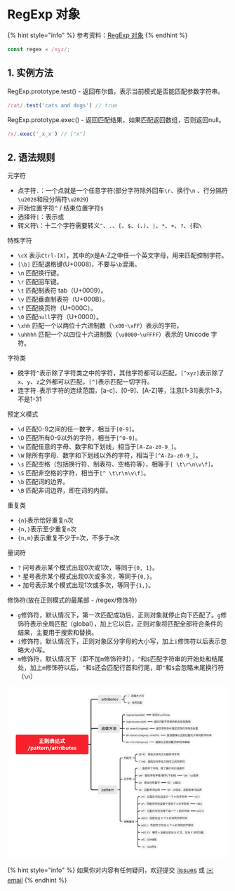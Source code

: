 # RegExp 对象

{% hint style="info" %}
参考资料：[RegExp 对象](https://wangdoc.com/javascript/stdlib/regexp.html)
{% endhint %}

```javascript
const regex = /xyz/;
```

## 1. 实例方法

RegExp.prototype.test\(\) - 返回布尔值，表示当前模式是否能匹配参数字符串。

```javascript
/cat/.test('cats and dogs') // true
```

RegExp.prototype.exec\(\) - 返回匹配结果，如果匹配返回数组，否则返回null。

```javascript
/x/.exec('_x_x') // ["x"]
```

## 2. 语法规则

元字符

* 点字符`.`：一个点就是一个任意字符\(部分字符除外回车`\r`、换行`\n` 、行分隔符`\u2028`和段分隔符`\u2029`\)
* 开始位置字符`^` / 结束位置字符`$`
* 选择符`|`：表示或
* 转义符\：十二个字符需要转义`^`、`.`、`[`、`$`、`(`、`)`、`|`、`*`、`+`、`?`、`{`和`\`

特殊字符

* `\cX` 表示`Ctrl-[X]`，其中的`X`是A-Z之中任一个英文字母，用来匹配控制字符。
* `[\b]` 匹配退格键\(U+0008\)，不要与`\b`混淆。
* `\n` 匹配换行键。
* `\r` 匹配回车键。
* `\t` 匹配制表符 tab（U+0009）。
* `\v` 匹配垂直制表符（U+000B）。
* `\f` 匹配换页符（U+000C）。
* `\0` 匹配`null`字符（U+0000）。
* `\xhh` 匹配一个以两位十六进制数（`\x00`-`\xFF`）表示的字符。
* `\uhhhh` 匹配一个以四位十六进制数（`\u0000`-`\uFFFF`）表示的 Unicode 字符。

字符类

* 脱字符`^`表示除了字符类之中的字符，其他字符都可以匹配，`[^xyz]`表示除了`x`、`y`、`z`之外都可以匹配，`[^]`表示匹配一切字符。
* 连字符`-`表示字符的连续范围，\[a-c\]、\[0-9\]、\[A-Z\]等，注意\[1-31\]表示1-3，不是1-31

预定义模式

* `\d` 匹配0-9之间的任一数字，相当于`[0-9]`。
* `\D` 匹配所有0-9以外的字符，相当于`[^0-9]`。
* `\w` 匹配任意的字母、数字和下划线，相当于`[A-Za-z0-9_]`。
* `\W` 除所有字母、数字和下划线以外的字符，相当于`[^A-Za-z0-9_]`。
* `\s` 匹配空格（包括换行符、制表符、空格符等），相等于`[ \t\r\n\v\f]`。
* `\S` 匹配非空格的字符，相当于`[^ \t\r\n\v\f]`。
* `\b` 匹配词的边界。
* `\B` 匹配非词边界，即在词的内部。

重复类

* `{n}`表示恰好重复`n`次
* `{n,}`表示至少重复`n`次
* `{n,m}`表示重复不少于`n`次，不多于`m`次

量词符

* `?` 问号表示某个模式出现0次或1次，等同于`{0, 1}`。
* `*` 星号表示某个模式出现0次或多次，等同于`{0,}`。
* `+` 加号表示某个模式出现1次或多次，等同于`{1,}`。

修饰符\(放在正则模式的最尾部 - /regex/修饰符\)

* `g`修饰符，默认情况下，第一次匹配成功后，正则对象就停止向下匹配了。`g`修饰符表示全局匹配（global），加上它以后，正则对象将匹配全部符合条件的结果，主要用于搜索和替换。
* `i`修饰符，默认情况下，正则对象区分字母的大小写，加上`i`修饰符以后表示忽略大小写。
* `m`修饰符，默认情况下（即不加`m`修饰符时），`^`和`$`匹配字符串的开始处和结尾处，加上`m`修饰符以后，`^`和`$`还会匹配行首和行尾，即`^`和`$`会忽略末尾换行符（`\n`）

![](../../.gitbook/assets/regexp.png)

{% hint style="info" %}
如果你对内容有任何疑问，欢迎提交 [❕issues](https://github.com/MrEnvision/Front-end_learning_notes/issues) 或 [ ✉️ email](mailto:EnvisionShen@gmail.com)
{% endhint %}

